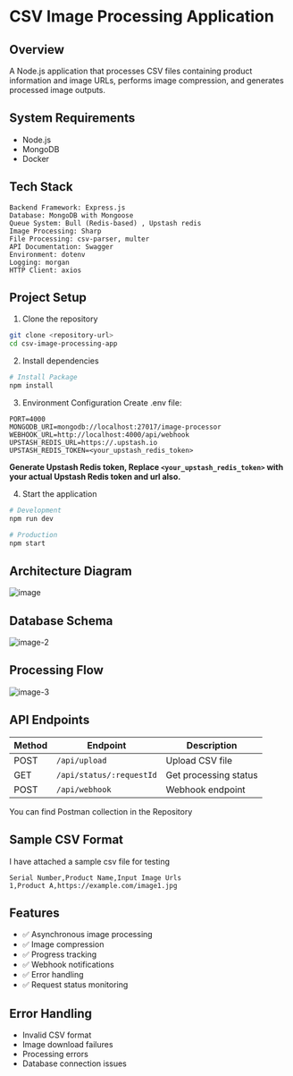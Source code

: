 # CSV Image Processing Application

## Overview

A Node.js application that processes CSV files containing product information and image URLs, performs image compression, and generates processed image outputs.

## System Requirements

- Node.js
- MongoDB
- Docker

## Tech Stack

```
Backend Framework: Express.js
Database: MongoDB with Mongoose
Queue System: Bull (Redis-based) , Upstash redis
Image Processing: Sharp
File Processing: csv-parser, multer
API Documentation: Swagger
Environment: dotenv
Logging: morgan
HTTP Client: axios
```

## Project Setup

1. Clone the repository

```bash
git clone <repository-url>
cd csv-image-processing-app
```

2. Install dependencies

```bash
# Install Package
npm install

```

3. Environment Configuration
   Create .env file:

```env
PORT=4000
MONGODB_URI=mongodb://localhost:27017/image-processor
WEBHOOK_URL=http://localhost:4000/api/webhook
UPSTASH_REDIS_URL=https://.upstash.io
UPSTASH_REDIS_TOKEN=<your_upstash_redis_token>
```

**Generate Upstash Redis token, Replace `<your_upstash_redis_token>` with your actual Upstash Redis token and url also.**

4. Start the application

```bash
# Development
npm run dev

# Production
npm start

```

## Architecture Diagram


![image](https://github.com/user-attachments/assets/ae959fb4-f1c8-4ce1-b626-3804a01837c6)

## Database Schema

![image-2](https://github.com/user-attachments/assets/164090fe-4351-4258-89ef-27a49692faad)


## Processing Flow

![image-3](https://github.com/user-attachments/assets/ced2d4a7-317f-4582-abec-e89d549b0690)

## API Endpoints

| Method | Endpoint                 | Description           |
| ------ | ------------------------ | --------------------- |
| POST   | `/api/upload`            | Upload CSV file       |
| GET    | `/api/status/:requestId` | Get processing status |
| POST   | `/api/webhook`           | Webhook endpoint      |

You can find Postman collection in the Repository

## Sample CSV Format

I have attached a sample csv file for testing

```csv
Serial Number,Product Name,Input Image Urls
1,Product A,https://example.com/image1.jpg
```

## Features

- ✅ Asynchronous image processing
- ✅ Image compression
- ✅ Progress tracking
- ✅ Webhook notifications
- ✅ Error handling
- ✅ Request status monitoring

## Error Handling

- Invalid CSV format
- Image download failures
- Processing errors
- Database connection issues
